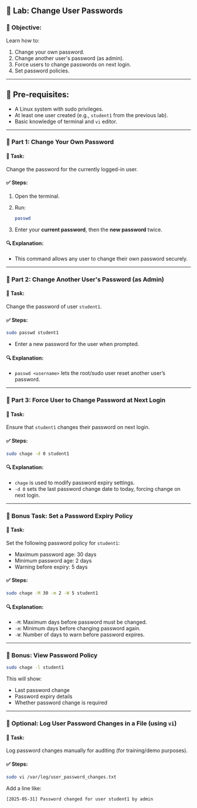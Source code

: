 ## 🧪 Lab: Change User Passwords

### 🎯 Objective:

Learn how to:

1. Change your own password.
2. Change another user's password (as admin).
3. Force users to change passwords on next login.
4. Set password policies.

---

## 🧰 Pre-requisites:

* A Linux system with sudo privileges.
* At least one user created (e.g., `student1` from the previous lab).
* Basic knowledge of terminal and `vi` editor.

---

### 🔧 Part 1: Change Your Own Password

#### 📝 Task:

Change the password for the currently logged-in user.

#### ✅ Steps:

1. Open the terminal.
2. Run:

   ```bash
   passwd
   ```
3. Enter your **current password**, then the **new password** twice.

#### 🔍 Explanation:

* This command allows any user to change their own password securely.

---

### 🔧 Part 2: Change Another User's Password (as Admin)

#### 📝 Task:

Change the password of user `student1`.

#### ✅ Steps:

```bash
sudo passwd student1
```

* Enter a new password for the user when prompted.

#### 🔍 Explanation:

* `passwd <username>` lets the root/sudo user reset another user’s password.

---

### 🔧 Part 3: Force User to Change Password at Next Login

#### 📝 Task:

Ensure that `student1` changes their password on next login.

#### ✅ Steps:

```bash
sudo chage -d 0 student1
```

#### 🔍 Explanation:

* `chage` is used to modify password expiry settings.
* `-d 0` sets the last password change date to today, forcing change on next login.

---

### 🧪 Bonus Task: Set a Password Expiry Policy

#### 📝 Task:

Set the following password policy for `student1`:

* Maximum password age: 30 days
* Minimum password age: 2 days
* Warning before expiry: 5 days

#### ✅ Steps:

```bash
sudo chage -M 30 -m 2 -W 5 student1
```

#### 🔍 Explanation:

* `-M`: Maximum days before password must be changed.
* `-m`: Minimum days before changing password again.
* `-W`: Number of days to warn before password expires.

---

### 🧪 Bonus: View Password Policy

```bash
sudo chage -l student1
```

This will show:

* Last password change
* Password expiry details
* Whether password change is required

---

### 📁 Optional: Log User Password Changes in a File (using `vi`)

#### 📝 Task:

Log password changes manually for auditing (for training/demo purposes).

#### ✅ Steps:

```bash
sudo vi /var/log/user_password_changes.txt
```

Add a line like:

```bash
[2025-05-31] Password changed for user student1 by admin
```



